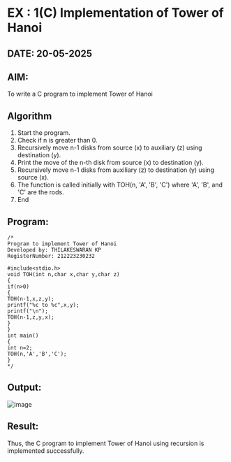 # EX : 1(C) Implementation of Tower of Hanoi
## DATE: 20-05-2025
## AIM:
To write a C program to implement Tower of Hanoi

## Algorithm
1. Start the program. 
2. Check if n is greater than 0. 
3. Recursively move n-1 disks from source (x) to auxiliary (z) using destination (y). 
4. Print the move of the n-th disk from source (x) to destination (y). 
5. Recursively move n-1 disks from auxiliary (z) to destination (y) using source (x). 
6. The function is called initially with TOH(n, 'A', 'B', 'C') where 'A', 'B', and 'C' are the      rods. 
7. End

## Program:
```
/*
Program to implement Tower of Hanoi
Developed by: THILAKESWARAN KP
RegisterNumber: 212223230232

#include<stdio.h> 
void TOH(int n,char x,char y,char z) 
{ 
if(n>0) 
{ 
TOH(n-1,x,z,y); 
printf("%c to %c",x,y); 
printf("\n"); 
TOH(n-1,z,y,x); 
} 
} 
int main() 
{ 
int n=2; 
TOH(n,'A','B','C'); 
}  
*/
```

## Output:

![image](https://github.com/user-attachments/assets/1d7d9ad4-a72f-40ce-93c7-f5158938e357)


## Result:
Thus, the C program to implement Tower of Hanoi using recursion is implemented successfully.
